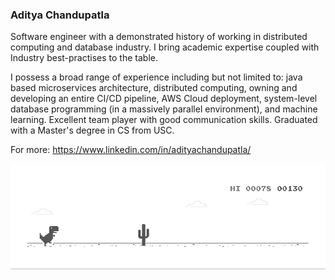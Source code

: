 ### Aditya Chandupatla

Software engineer with a demonstrated history of working in distributed computing and database industry. I bring academic expertise coupled with Industry best-practises to the table.

I possess a broad range of experience including but not limited to: java based microservices architecture, distributed computing, owning and developing an entire CI/CD pipeline, AWS Cloud deployment, system-level database programming (in a massively parallel environment), and machine learning. Excellent team player with good communication skills. Graduated with a Master's degree in CS from USC.

For more: https://www.linkedin.com/in/adityachandupatla/

![image](https://github.com/adityachandupatla/adityachandupatla/blob/main/dino.gif)

<!--
**adityachandupatla/adityachandupatla** is a ✨ _special_ ✨ repository because its `README.md` (this file) appears on your GitHub profile.

Here are some ideas to get you started:

- 🔭 I’m currently working on ...
- 🌱 I’m currently learning ...
- 👯 I’m looking to collaborate on ...
- 🤔 I’m looking for help with ...
- 💬 Ask me about ...
- 📫 How to reach me: ...
- 😄 Pronouns: ...
- ⚡ Fun fact: ...
-->
